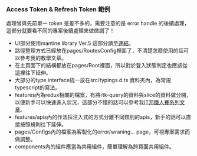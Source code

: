 ### Access Token & Refresh Token 範例
處理曾與先前單一 token 是差不多的，需要注意的是 error handle 的後續處理，這部分就要看不同的專案後續處理來做微調了！  
- UI部分使用mantine library Ver.5 這部分請至[連結](https://v5.mantine.dev/)。  
- 路徑整理方式已經放在pages/RoutesConfig裡面了，不清楚怎麼使用的話可以參考我的教學文章。  
- 在主頁面下的結構都放在pages/Root裡面，所以對於登入狀態判定也應該從這裡往下延伸。  
- 大部分的type interface統一放在src/typings.d.ts 資料夾內，為常規typescript的寫法。  
- features內為redux相關的檔案，有將rtk-query的資料與slice的資料做分開，以便新手可以快速進入狀況，這部分不懂的話可以參考我[IT邦鐵人賽系列文章](https://ithelp.ithome.com.tw/users/20129020/ironman/5360)。  
- features/apis內的作法採注入式的方式分離不同類別的apis，新手的話可以直接按照規則往下延伸。  
- pages/Configs內的檔案為客製化的error/wraning... page，可視專案需求而做調整。  
- components內的組件應當為共用組件，簡單理解為跨頁面共用組件。  

